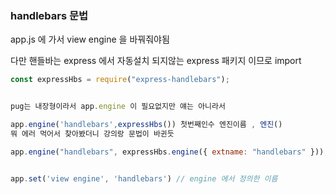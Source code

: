 ### handlebars 문법

app.js 에 가서 view engine 을 바꿔줘야됨

다만 핸들바는 express 에서 자동설치 되지않는 express 패키지 이므로 import

```js
const expressHbs = require("express-handlebars");


pug는 내장형이라서 app.engine 이 필요없지만 얘는 아니라서

app.engine('handlebars',expressHbs()) 첫번째인수 엔진이름 , 엔진()
뭐 에러 먹어서 찾아봤더니 강의랑 문법이 바귄듯

app.engine("handlebars", expressHbs.engine({ extname: "handlebars" }));


app.set('view engine', 'handlebars') // engine 에서 정의한 이름


```
